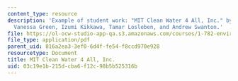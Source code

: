 ```yaml
---
content_type: resource
description: 'Example of student work: "MIT Clean Water 4 All, Inc." by Cash Fitzpatrick,
  Vanessa Green, Izumi Kikkawa, Tamar Losleben, and Andrew Swanton.'
file: https://ol-ocw-studio-app-qa.s3.amazonaws.com/courses/1-782-environmental-engineering-masters-of-engineering-project-fall-2007-spring-2008/03c19e1b215dcba6f12c98b5b525316b_fall_ghana.pdf
file_type: application/pdf
parent_uid: 816a2ea3-3ef0-6d4f-fe54-f8ccd970e928
resourcetype: Document
title: MIT Clean Water 4 All, Inc.
uid: 03c19e1b-215d-cba6-f12c-98b5b525316b
---
```


